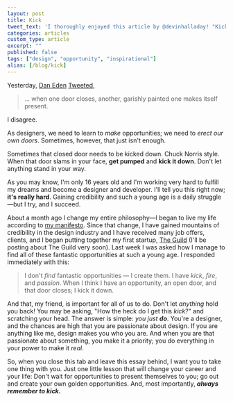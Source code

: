 ```yaml
---
layout: post
title: Kick
tweet_text: 'I thoroughly enjoyed this article by @devinhalladay! "Kick":'
categories: articles
custom_type: article
excerpt: ""
published: false
tags: ["design", "opportunity", "inspirational"]
alias: [/blog/kick]
---
```

Yesterday, [Dan Eden](http://twitter.com/_dte) [Tweeted](https://twitter.com/_dte/status/324656949285224448),

> ... when one door closes, another, garishly painted one makes itself present.

I disagree.

As designers, we need to learn to _make_ opportunities; we need to _erect our own doors_. Sometimes, however, that just isn't enough.

Sometimes that closed door needs to be kicked down. Chuck Norris style. When that door slams in your face, __get pumped__ and __kick it down__. Don't let anything stand in your way.

As you may know, I'm only 16 years old and I'm working very hard to fulfill my dreams and become a designer and developer. I'll tell you this right now; __it's really hard__. Gaining credibility and such a young age is a daily struggle—but I try, and I succeed.

About a month ago I change my entire philosophy—I began to live my life according to [my manifesto](http://Stemmings.com/manifesto). Since that change, I have gained mountains of credibility in the design industry and I have received many job offers, clients, and I began putting together my first startup, [The Guild](http://theguild.co) (I'll be posting about The Guild very soon). Last week I was asked how I manage to find all of these fantastic opportunities at such a young age. I responded immediately with this:

> I don't _find_ fantastic opportunities — I create them. I have _kick_, _fire_, and _passion_. When I think I have an opportunity, an open door, and that door closes; I kick it down.

And that, my friend, is important for all of us to do. Don't let _anything_ hold you back! You may be asking, "How the heck do I get this _kick_?" and scratching your head. The answer is simple: _you just_ ___do___. You're a designer, and the chances are high that you are passionate about design. If you are anything like me, design makes you who you are. And when you are that passionate about something, you make it a priority; you do everything in your power to make it _real_.

So, when you close this tab and leave this essay behind, I want you to take one thing with you. Just one little lesson that will change your career and your life:
Don't wait for opportunities to present themselves to you; go out and create your own golden opportunities. And, most importantly, ___always remember to kick.___
